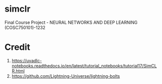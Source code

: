 # simclr
Final Course Project - NEURAL NETWORKS AND DEEP LEARNING (COSC750101)-1232
# Credit
1. https://uvadlc-notebooks.readthedocs.io/en/latest/tutorial_notebooks/tutorial17/SimCLR.html
2. https://github.com/Lightning-Universe/lightning-bolts
